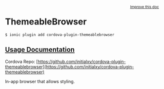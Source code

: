 
<a style="float:right;font-size:12px;" href="http://github.com/driftyco/ionic-native/edit/master/src/@ionic-native/plugins/themeable-browser/index.ts#L66">
  Improve this doc
</a>

# ThemeableBrowser
<!-- end header block -->

```
$ ionic plugin add cordova-plugin-themeablebrowser
```

## [Usage Documentation](https://ionicframework.com/docs/v2/native/themeable-browser/)

Cordova Repo: [https://github.com/initialxy/cordova-plugin-themeablebrowser](https://github.com/initialxy/cordova-plugin-themeablebrowser)

<!-- description -->
In-app browser that allows styling.
<!-- end for prop in method.decorators[0].argumentInfo -->
<!-- end content block -->
<!-- end body block -->
